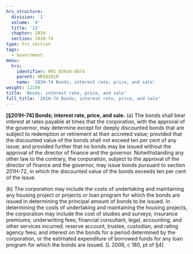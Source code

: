 ```yaml
---
hrs_structure:
  division: '1'
  volume: '4'
  title: '13'
  chapter: 201H
  section: 201H-74
type: hrs_section
tags:
  - Government
menu:
  hrs:
    identifier: HRS_0201H-0074
    parent: HRS0201H
    name: '201H-74 Bonds; interest rate, price, and sale'
weight: 12280
title: 'Bonds; interest rate, price, and sale'
full_title: '201H-74 Bonds; interest rate, price, and sale'
---
```

**[§201H-74] Bonds; interest rate, price, and sale.** (a) The bonds shall bear interest at rates payable at times that the corporation, with the approval of the governor, may determine except for deeply discounted bonds that are subject to redemption or retirement at their accreted value; provided that the discounted value of the bonds shall not exceed ten per cent of any issue; and provided further that no bonds may be issued without the approval of the director of finance and the governor. Notwithstanding any other law to the contrary, the corporation, subject to the approval of the director of finance and the governor, may issue bonds pursuant to section 201H-72, in which the discounted value of the bonds exceeds ten per cent of the issue.

(b) The corporation may include the costs of undertaking and maintaining any housing project or projects or loan program for which the bonds are issued in determining the principal amount of bonds to be issued. In determining the costs of undertaking and maintaining the housing projects, the corporation may include the cost of studies and surveys; insurance premiums; underwriting fees; financial consultant, legal, accounting, and other services incurred; reserve account, trustee, custodian, and rating agency fees; and interest on the bonds for a period determined by the corporation, or the estimated expenditure of borrowed funds for any loan program for which the bonds are issued. [L 2006, c 180, pt of §4]